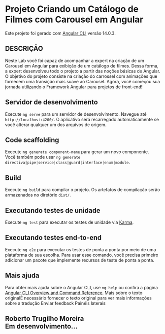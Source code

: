 # Projeto Criando um Catálogo de Filmes com Carousel em Angular

Este projeto foi gerado com [Angular CLI](https://github.com/angular/angular-cli) versão 14.0.3.

## DESCRIÇÃO
Neste Lab você foi capaz de acompanhar a expert na criação de um Carousel em Angular para exibição de um catálogo de filmes. Dessa forma, a expert desenvolveu todo o projeto a partir das noções básicas de Angular. O objetivo do projeto consiste na criação do carrossel com animações que fornecem uma transição mais suave ao Carousel. Agora, você começou sua jornada utilizando o Framework Angular para projetos de front-end!

## Servidor de desenvolvimento

Execute `ng serve` para um servidor de desenvolvimento. Navegue até `http://localhost:4200/`. O aplicativo será recarregado automaticamente se você alterar qualquer um dos arquivos de origem.

## Code scaffolding

Execute `ng generate component-name` para gerar um novo componente. Você também pode usar `ng generate directiva|pipe|service|class|guard|interface|enum|module`.

## Build

Execute `ng build` para compilar o projeto. Os artefatos de compilação serão armazenados no diretório `dist/`.

## Executando testes de unidade

Execute `ng test` para executar os testes de unidade via [Karma](https://karma-runner.github.io).

## Executando testes end-to-end

Execute `ng e2e` para executar os testes de ponta a ponta por meio de uma plataforma de sua escolha. Para usar esse comando, você precisa primeiro adicionar um pacote que implemente recursos de teste de ponta a ponta.

## Mais ajuda

Para obter mais ajuda sobre o Angular CLI, use `ng help` ou confira a página [Angular CLI Overview and Command Reference](https://angular.io/cli).
Mais sobre o texto originalÉ necessário fornecer o texto original para ver mais informações sobre a tradução
Enviar feedback
Painéis laterais

## Roberto Trugilho Moreira<br>Em desenvolvimento...
